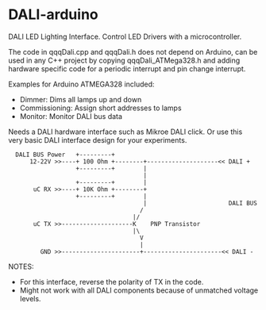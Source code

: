 # DALI-arduino
DALI LED Lighting Interface. Control LED Drivers with a microcontroller.

The code in qqqDali.cpp and qqqDali.h does not depend on Arduino, can be used in any C++ project by copying qqqDali_ATMega328.h and adding hardware specific code for a periodic interrupt and pin change interrupt.

Examples for Arduino ATMEGA328 included:
- Dimmer: Dims all lamps up and down
- Commissioning: Assign short addresses to lamps
- Monitor: Monitor DALI bus data

Needs a DALI hardware interface such as Mikroe DALI click. Or use this very basic DALI interface design for your experiments. 

```
  DALI BUS Power   +---------+
      12-22V >>----+ 100 Ohm +--------+--------------------<< DALI +
                   +---------+        |
                                      |
                   +---------+        |
       uC RX >>----+ 10K Ohm +--------+ 
                   +---------+        |                 
                                      |                       DALI BUS
                                     /
                                   |/
       uC TX >>--------------------K    PNP Transistor
                                   |\
                                     V
                                     |
         GND >>----------------------+----------------------<< DALI -
 ```
 NOTES: 
 - For this interface, reverse the polarity of TX in the code.
 - Might not work with all DALI components because of unmatched voltage levels.
 
 
